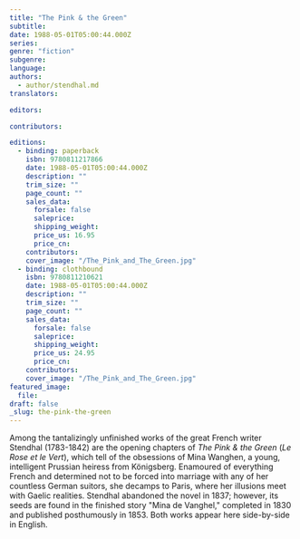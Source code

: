 ```yaml
---
title: "The Pink & the Green"
subtitle:
date: 1988-05-01T05:00:44.000Z
series:
genre: "fiction"
subgenre:
language:
authors:
  - author/stendhal.md
translators:

editors:

contributors:

editions:
  - binding: paperback
    isbn: 9780811217866
    date: 1988-05-01T05:00:44.000Z
    description: ""
    trim_size: ""
    page_count: ""
    sales_data:
      forsale: false
      saleprice:
      shipping_weight:
      price_us: 16.95
      price_cn:
    contributors:
    cover_image: "/The_Pink_and_The_Green.jpg"
  - binding: clothbound
    isbn: 9780811210621
    date: 1988-05-01T05:00:44.000Z
    description: ""
    trim_size: ""
    page_count: ""
    sales_data:
      forsale: false
      saleprice:
      shipping_weight:
      price_us: 24.95
      price_cn:
    contributors:
    cover_image: "/The_Pink_and_The_Green.jpg"
featured_image:
  file:
draft: false
_slug: the-pink-the-green
---
```


Among the tantalizingly unfinished works of the great French writer Stendhal (1783-1842) are the opening chapters of _The Pink & the Green_ (_Le Rose et le Vert_), which tell of the obsessions of Mina Wanghen, a young, intelligent Prussian heiress from Königsberg. Enamoured of everything French and determined not to be forced into marriage with any of her countless German suitors, she decamps to Paris, where her illusions meet with Gaelic realities. Stendhal abandoned the novel in 1837; however, its seeds are found in the finished story "Mina de Vanghel," completed in 1830 and published posthumously in 1853. Both works appear here side-by-side in English.

